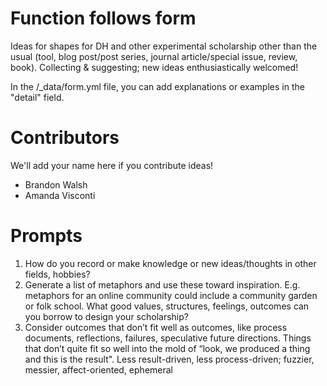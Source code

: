 # Function follows form
Ideas for shapes for DH and other experimental scholarship other than the usual (tool, blog post/post series, journal article/special issue, review, book). Collecting & suggesting; new ideas enthusiastically welcomed!

In the /\_data/form.yml file, you can add explanations or examples in the "detail" field.

# Contributors
We'll add your name here if you contribute ideas!  
* Brandon Walsh  
* Amanda Visconti  

# Prompts
1. How do you record or make knowledge or new ideas/thoughts in other fields, hobbies?  
2. Generate a list of metaphors and use these toward inspiration. E.g. metaphors for an online community could include a community garden or folk school. What good values, structures, feelings, outcomes can you borrow to design your scholarship?  
3. Consider outcomes that don’t fit well as outcomes, like process documents, reflections, failures, speculative future directions. Things that don’t quite fit so well into the mold of “look, we produced a thing and this is the result". Less result-driven, less process-driven; fuzzier, messier, affect-oriented, ephemeral 
